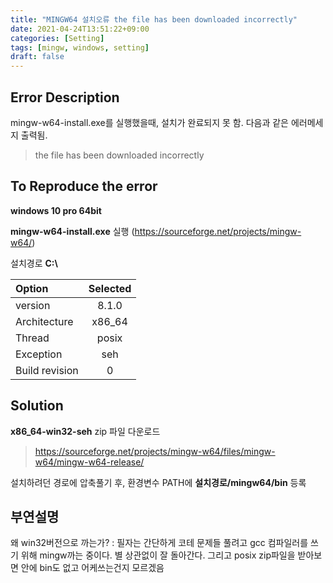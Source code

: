 ```yaml
---
title: "MINGW64 설치오류 the file has been downloaded incorrectly"
date: 2021-04-24T13:51:22+09:00
categories: [Setting]
tags: [mingw, windows, setting]
draft: false
---
```



## Error Description

mingw-w64-install.exe를 실행했을때, 설치가 완료되지 못 함. 다음과 같은 에러메세지 출력됨.

>the file has been downloaded incorrectly

## To Reproduce the error

__windows 10 pro 64bit__

__mingw-w64-install.exe__ 실행
(https://sourceforge.net/projects/mingw-w64/)

설치경로 __C:\\__

| Option        | Selected     |
|:--------------|:------------:|
| version       | 8.1.0        |
| Architecture  |  x86_64      |
| Thread        | posix        |
| Exception     | seh          |
| Build revision| 0            |


## Solution
**x86_64-win32-seh** zip 파일 다운로드
>https://sourceforge.net/projects/mingw-w64/files/mingw-w64/mingw-w64-release/

설치하려던 경로에 압축풀기 후, 환경변수 PATH에 **설치경로/mingw64/bin** 등록

## 부연설명

왜 win32버전으로 까는가?
: 필자는 간단하게 코테 문제들 풀려고 gcc 컴파일러를 쓰기 위해 mingw까는 중이다. 별 상관없이 잘 돌아간다. 그리고 posix zip파일을 받아보면 안에 bin도 없고 어케쓰는건지 모르겠음